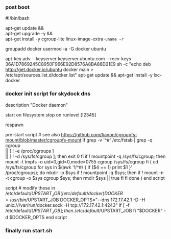 ### post boot

#!/bin/bash

apt-get update && \
    apt-get upgrade -y && \
    apt-get install -y cgroup-lite linux-image-extra-`uname -r`

groupadd docker
usermod -a -G docker ubuntu

apt-key adv --keyserver keyserver.ubuntu.com --recv-keys 36A1D7869245C8950F966E92D8576A8BA88D21E9
sh -c "echo deb http://get.docker.io/ubuntu docker main > /etc/apt/sources.list.d/docker.list"
apt-get update && apt-get install -y lxc-docker



### docker init script for skydock dns

description "Docker daemon"

start on filesystem
stop on runlevel [!2345]

respawn

pre-start script
        # see also https://github.com/tianon/cgroupfs-mount/blob/master/cgroupfs-mount
        if grep -v '^#' /etc/fstab | grep -q cgroup \
                || [ ! -e /proc/cgroups ] \
                || [ ! -d /sys/fs/cgroup ]; then
                exit 0
        fi
        if ! mountpoint -q /sys/fs/cgroup; then
                mount -t tmpfs -o uid=0,gid=0,mode=0755 cgroup /sys/fs/cgroup
        fi
        (
                cd /sys/fs/cgroup
                for sys in $(awk '!/^#/ { if ($4 == 1) print $1 }' /proc/cgroups); do
                        mkdir -p $sys
                        if ! mountpoint -q $sys; then
                                if ! mount -n -t cgroup -o $sys cgroup $sys; then
                                        rmdir $sys || true
                                fi
                        fi
                done
        )
end script

script
        # modify these in /etc/default/$UPSTART_JOB (/etc/default/docker)
        DOCKER=/usr/bin/$UPSTART_JOB
        DOCKER_OPTS="--dns 172.17.42.1 -D -H unix:///var/run/docker.sock -H tcp://172.17.42.1:4243"
        if [ -f /etc/default/$UPSTART_JOB ]; then
                . /etc/default/$UPSTART_JOB
        fi
        "$DOCKER" -d $DOCKER_OPTS
end script

### finally run start.sh
